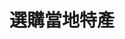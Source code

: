 ---
title: 選購當地特產
subtag: 進口的水果和蔬菜的碳足跡至少可以是當地種植農產品的兩倍。 進口的冷凍農產品的碳足跡大約增加了9倍。
shortName: farmers-market
thumbnail: { 
    src: "./src/_includes/img/actions/market.jpg", 
    alt: "台灣農貿市場",
    caption: '照片來源: <a href="https://shanghaiskies.com/">Shanghai Skies</a>'
}
contributors:
    - 
        - display: "Fershad"
        - twitter: "@fershad"
        - github: "fishintaiwan"
---